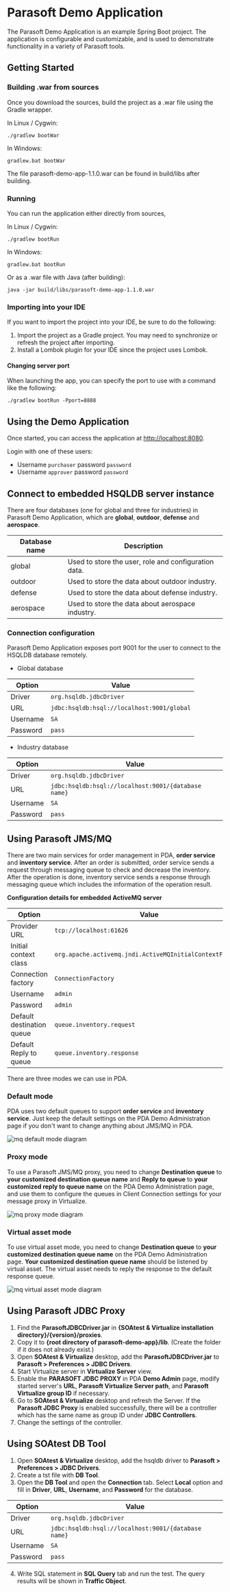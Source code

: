 # Parasoft Demo Application
The Parasoft Demo Application is an example Spring Boot project. The application is configurable and customizable, and is used to demonstrate functionality in a variety of Parasoft tools.

## Getting Started
### Building .war from sources
Once you download the sources, build the project as a .war file using the Gradle wrapper.

In Linux / Cygwin:
```
./gradlew bootWar
```
In Windows:
```
gradlew.bat bootWar
```
The file parasoft-demo-app-1.1.0.war can be found in build/libs after building.
### Running
You can run the application either directly from sources,

In Linux / Cygwin:
```
./gradlew bootRun
```
In Windows:
```
gradlew.bat bootRun
```
Or as a .war file with Java (after building):
```
java -jar build/libs/parasoft-demo-app-1.1.0.war
```
### Importing into your IDE
If you want to import the project into your IDE, be sure to do the following:
1. Import the project as a Gradle project. You may need to synchronize or refresh the project after importing.
2. Install a Lombok plugin for your IDE since the project uses Lombok.
#### Changing server port
When launching the app, you can specify the port to use with a command like the following:
```
./gradlew bootRun -Pport=8888
```
## Using the Demo Application
Once started, you can access the application at [http://localhost:8080](http://localhost:8080).

Login with one of these users:
- Username `purchaser` password `password`
- Username `approver` password `password`

## Connect to embedded HSQLDB server instance
There are four databases (one for global and three for industries) in Parasoft Demo Application, which are **global**, **outdoor**, **defense** and **aerospace**.

| Database name | Description                                          |
|---------------|------------------------------------------------------|
| global        | Used to store the user, role and configuration data. |
| outdoor       | Used to store the data about outdoor industry.       |
| defense       | Used to store the data about defense industry.       |
| aerospace     | Used to store the data about aerospace industry.     |

### Connection configuration
Parasoft Demo Application exposes port 9001 for the user to connect to the HSQLDB database remotely.

- Global database

| Option   | Value                                      |
|----------|--------------------------------------------|
| Driver   | `org.hsqldb.jdbcDriver`                    |
| URL      | `jdbc:hsqldb:hsql://localhost:9001/global` |
| Username | `SA`                                       |
| Password | `pass`                                     |

- Industry database

| Option   | Value                                               |
|----------|-----------------------------------------------------|
| Driver   | `org.hsqldb.jdbcDriver`                             |
| URL      | `jdbc:hsqldb:hsql://localhost:9001/{database name}` |
| Username | `SA`                                                |
| Password | `pass`                                              |

## Using Parasoft JMS/MQ
There are two main services for order management in PDA, **order service** and **inventory service**. After an order is submitted, order service sends
a request through messaging queue to check and decrease the inventory. After the operation is done, inventory service sends a response through messaging queue which includes the information of the operation result.

**Configuration details for embedded ActiveMQ server**

| Option                    | Value                                                    |
|---------------------------|----------------------------------------------------------|
| Provider URL              | `tcp://localhost:61626`                                  |
| Initial context class     | `org.apache.activemq.jndi.ActiveMQInitialContextFactory` |
| Connection factory        | `ConnectionFactory`                                      |
| Username                  | `admin`                                                  |
| Password                  | `admin`                                                  |
| Default destination queue | `queue.inventory.request`                                |
| Default Reply to queue    | `queue.inventory.response`                               |


There are three modes we can use in PDA.

### Default mode
PDA uses two default queues to support **order service** and **inventory service**.
Just keep the default settings on the PDA Demo Administration page if you don't want to change anything about JMS/MQ in PDA.

<img src="src/main/resources/static/common/images/mq_default_mode_diagram.png" alt="mq default mode diagram">

### Proxy mode
To use a Parasoft JMS/MQ proxy, you need to change **Destination queue** to **your customized destination queue name** and **Reply to queue** to **your customized reply to queue name** on the PDA Demo Administration page,
and use them to configure the queues in Client Connection settings for your message proxy in Virtualize.

<img src="src/main/resources/static/common/images/mq_proxy_mode_diagram.png" alt="mq proxy mode diagram">

### Virtual asset mode
To use virtual asset mode, you need to change **Destination queue** to **your customized destination queue name** on the PDA Demo Administration page.
**Your customized destination queue name** should be listened by virtual asset.
The virtual asset needs to reply the response to the default response queue.

<img src="src/main/resources/static/common/images/mq_virtual_asset_mode_diagram.png" alt="mq virtual asset mode diagram">

## Using Parasoft JDBC Proxy
1. Find the **ParasoftJDBCDriver.jar** in **{SOAtest & Virtualize installation directory}/{version}/proxies**.
2. Copy it to **{root directory of parasoft-demo-app}/lib**. (Create the folder if it does not already exist.)
3. Open **SOAtest & Virtualize** desktop, add the **ParasoftJDBCDriver.jar** to **Parasoft > Preferences > JDBC Drivers**.
4. Start Virtualize server in **Virtualize Server** view.
5. Enable the **PARASOFT JDBC PROXY** in PDA **Demo Admin** page, modify started server's **URL**, **Parasoft Virtualize Server path**, and **Parasoft Virtualize group ID** if necessary.
6. Go to **SOAtest & Virtualize** desktop and refresh the Server. If the **Parasoft JDBC Proxy** is enabled successfully, there will be a controller which has the same name as group ID under **JDBC Controllers**.
7. Change the settings of the controller.

## Using SOAtest DB Tool
1. Open **SOAtest & Virtualize** desktop, add the hsqldb driver to **Parasoft > Preferences > JDBC Drivers**.
2. Create a tst file with **DB Tool**.
3. Open the **DB Tool** and open the **Connection** tab. Select **Local** option and fill in **Driver**, **URL**, **Username**, and **Password** for the database.

| Option   | Value                                               |
|----------|-----------------------------------------------------|
| Driver   | `org.hsqldb.jdbcDriver`                             |
| URL      | `jdbc:hsqldb:hsql://localhost:9001/{database name}` |
| Username | `SA`                                                |
| Password | `pass`                                              |

4. Write SQL statement in **SQL Query** tab and run the test. The query results will be shown in **Traffic Object**.